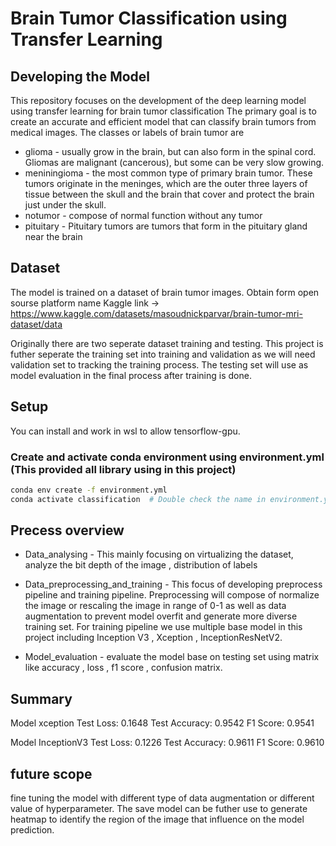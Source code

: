 # Brain Tumor Classification using Transfer Learning

## Developing the Model

This repository focuses on the development of the deep learning model using transfer learning for brain tumor classification The primary goal is to create an accurate and efficient model that can classify brain tumors from medical images. The classes or labels of brain tumor are

- glioma - usually grow in the brain, but can also form in the spinal cord. Gliomas are malignant (cancerous), but some can be very slow growing.
- meniningioma - the most common type of primary brain tumor. These tumors originate in the meninges, which are the outer three layers of tissue between the skull and the brain that cover and protect the brain just under the skull.
- notumor - compose of normal function without any tumor
- pituitary - Pituitary tumors are tumors that form in the pituitary gland near the brain

## Dataset

The model is trained on a dataset of brain tumor images. Obtain form open sourse platform name Kaggle
link -> https://www.kaggle.com/datasets/masoudnickparvar/brain-tumor-mri-dataset/data

Originally there are two seperate dataset training and testing. This project is futher seperate the training set into training and validation as we will need validation set to tracking the training process. The testing set will use as model evaluation in the final process after training is done.

## Setup

You can install and work in wsl to allow tensorflow-gpu.

### Create and activate conda environment using environment.yml (This provided all library using in this project)

```bash
conda env create -f environment.yml
conda activate classification  # Double check the name in environment.yml

```

## Precess overview

- Data_analysing - This mainly focusing on virtualizing the dataset, analyze the bit depth of the image , distribution of labels

- Data_preprocessing_and_training - This focus of developing preprocess pipeline and training pipeline. Preprocessing will compose of normalize the image or rescaling the image in range of 0-1 as well as data augmentation to prevent model overfit and generate more diverse training set. For training pipeline we use multiple base model in this project including Inception V3 , Xception , InceptionResNetV2.

- Model_evaluation - evaluate the model base on testing set using matrix like accuracy , loss , f1 score , confusion matrix.

## Summary

Model xception
Test Loss: 0.1648
Test Accuracy: 0.9542
F1 Score: 0.9541

Model InceptionV3
Test Loss: 0.1226
Test Accuracy: 0.9611
F1 Score: 0.9610

## future scope

fine tuning the model with different type of data augmentation or different value of hyperparameter. The save model can be futher use to generate heatmap to identify the region of the image that influence on the model prediction.
